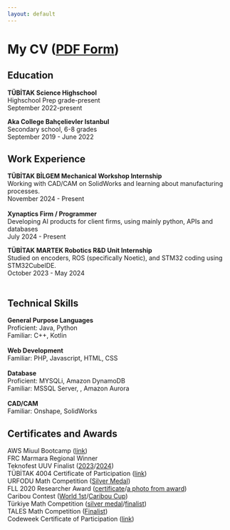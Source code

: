 ```yaml
---
layout: default
---
```


# My CV ([PDF Form](Erkam_Tuna_Bayoglu_Resume.pdf))

## Education
**TÜBİTAK Science Highschool** <br>
Highschool Prep grade-present <br>
September 2022-present<br>

**Aka College Bahçelievler Istanbul** <br>
Secondary school, 6-8 grades <br>
September 2019 - June 2022 <br>

## Work Experience
**TÜBİTAK BİLGEM Mechanical Workshop Internship**<br>
Working with CAD/CAM on SolidWorks and learning about manufacturing processes.<br>
November 2024 - Present<br>
<br>
**Xynaptics Firm / Programmer**<br>
Developing AI products for client firms, using mainly python, APIs and databases<br>
July 2024 - Present<br>

**TÜBİTAK MARTEK Robotics R&D Unit Internship** <br>
Studied on encoders, ROS (specifically Noetic), and STM32 coding using STM32CubeIDE.<br>
October 2023 - May 2024<br>
<br>

## Technical Skills
**General Purpose Languages**<br>
Proficient: Java, Python<br>
Familiar: C++, Kotlin<br><br>
**Web Development**<br>
Familiar: PHP, Javascript, HTML, CSS<br><br>
**Database**<br>
Proficient: MYSQLi, Amazon DynamoDB<br>
Familiar: MSSQL Server, , Amazon Aurora<br><br>
**CAD/CAM**<br>
Familiar: Onshape, SolidWorks

## Certificates and Awards
AWS Miuul Bootcamp ([link](certificates\aws_certificate.png)) <br>
FRC Marmara Regional Winner <br>
Teknofest UUV Finalist ([2023](certificates/sagan_finals_2023.pdf)/[2024](certificates/sagan_finals_2024.pdf)) <br>
TÜBİTAK 4004 Certificate of Participation ([link](certificates/habitat.jpg)) <br>
URFODU Math Competition ([Silver Medal](certificates/urfodu.jpg)) <br>
FLL 2020 Researcher Award ([certificate](certificates/fll.jpg)/[a photo from award](certificates/fll2.jpg)) <br>
Caribou Contest ([World 1st](certificates/caribou.jpg)/[Caribou Cup](certificates/carrcibou_cup.jpg)) <br>
Türkiye Math Competition ([silver medal](certificates/tmyaka_marked.JPG)/[finalist](certificates/tmy_finalist.jpg)) <br>
TALES Math Competition ([Finalist](certificates/tales.jpg)) <br>
Codeweek Certificate of Participation ([link](certificates/codeweek.jpg))